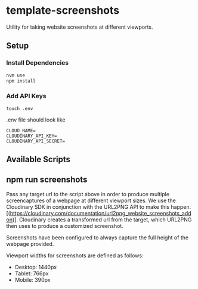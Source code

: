 # template-screenshots

Utility for taking website screenshots at different viewports.


## Setup

### Install Dependencies
```bash
nvm use
npm install
```

### Add API Keys

```
touch .env
```

.env file should look like
```
CLOUD_NAME=
CLOUDINARY_API_KEY=
CLOUDINARY_API_SECRET=
```
## Available Scripts

## npm run screenshots <url>

Pass any target url to the script above in order to produce multiple screencaptures of a webpage at different viewport sizes. 
We use the Cloudinary SDK in conjunction with the URL2PNG API to make this happen. [(https://cloudinary.com/documentation/url2png_website_screenshots_addon)]. Cloudinary creates a transformed url from the target, which URL2PNG then uses to produce a customized screenshot.

Screenshots have been configured to always capture the full height of the webpage provided. 

Viewport widths for screenshots are defined as follows:

- Desktop: 1440px
- Tablet: 766px
- Mobile: 390px


